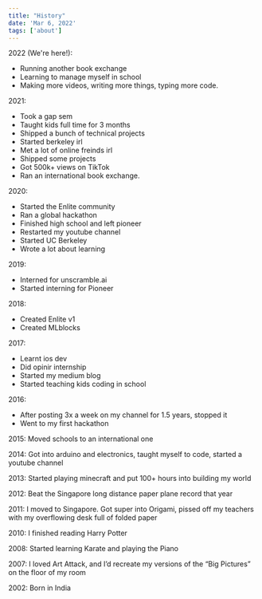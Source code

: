 ```yaml
---
title: "History"
date: 'Mar 6, 2022'
tags: ['about']
---
```



2022 (We're here!):
- Running another book exchange
- Learning to manage myself in school
- Making more videos, writing more things, typing more code.

2021:
- Took a gap sem
- Taught kids full time for 3 months 
- Shipped a bunch of technical projects
- Started berkeley irl
- Met a lot of online freinds irl 
- Shipped some projects
- Got 500k+ views on TikTok
- Ran an international book exchange.

2020:
- Started the Enlite community
- Ran a global hackathon
- Finished high school and left pioneer
- Restarted my youtube channel
- Started UC Berkeley
- Wrote a lot about learning

2019:
- Interned for unscramble.ai
- Started interning for Pioneer

2018:
- Created Enlite v1
- Created MLblocks

2017:
- Learnt ios dev
- Did opinir internship 
- Started my medium blog
- Started teaching kids coding in school

2016: 
- After posting 3x a week on my channel for 1.5 years, stopped it
- Went to my first hackathon

2015: Moved schools to an international one

2014: Got into arduino and electronics, taught myself to code, started a youtube channel

2013: Started playing minecraft and put 100+ hours into building my world

2012: Beat the Singapore long distance paper plane record that year

2011: I moved to Singapore. Got super into Origami, pissed off my teachers with my overflowing desk full of folded paper

2010: I finished reading Harry Potter

2008: Started learning Karate and playing the Piano

2007: I loved Art Attack, and I’d recreate my versions of the “Big Pictures” on the floor of my room

2002: Born in India